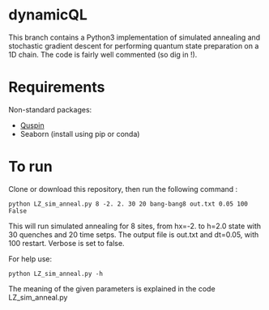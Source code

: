 # dynamicQL

This branch contains a Python3 implementation of simulated annealing and stochastic gradient descent for performing quantum state preparation on a 1D chain. The code is fairly well commented (so dig in !).

# Requirements

Non-standard packages:
- [Quspin](https://github.com/weinbe58/QuSpin#installation)
- Seaborn (install using pip or conda)

# To run #

Clone or download this repository, then run the following command :
```
python LZ_sim_anneal.py 8 -2. 2. 30 20 bang-bang8 out.txt 0.05 100 False
```
This will run simulated annealing for 8 sites, from hx=-2. to h=2.0 state with 30 quenches and 20 time setps. The output file is out.txt and dt=0.05, with 100 restart. Verbose is set to false.

For help use:
```
python LZ_sim_anneal.py -h
```
The meaning of the given parameters is explained in the code LZ_sim_anneal.py
